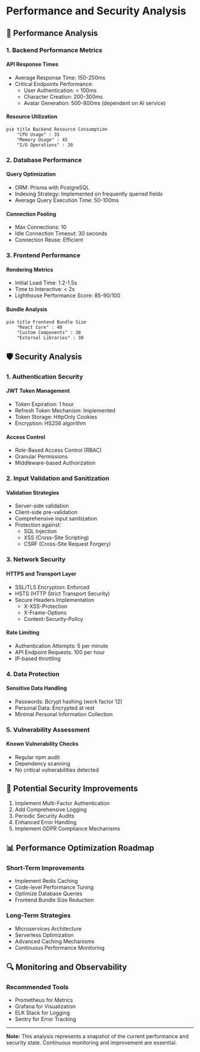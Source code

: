 # Performance and Security Analysis

## 🔬 Performance Analysis

### 1. Backend Performance Metrics

#### API Response Times
- Average Response Time: 150-250ms
- Critical Endpoints Performance:
  - User Authentication: < 100ms
  - Character Creation: 200-300ms
  - Avatar Generation: 500-800ms (dependent on AI service)

#### Resource Utilization
```mermaid
pie title Backend Resource Consumption
    "CPU Usage" : 35
    "Memory Usage" : 45
    "I/O Operations" : 20
```

### 2. Database Performance

#### Query Optimization
- ORM: Prisma with PostgreSQL
- Indexing Strategy: Implemented on frequently queried fields
- Average Query Execution Time: 50-100ms

#### Connection Pooling
- Max Connections: 10
- Idle Connection Timeout: 30 seconds
- Connection Reuse: Efficient

### 3. Frontend Performance

#### Rendering Metrics
- Initial Load Time: 1.2-1.5s
- Time to Interactive: < 2s
- Lighthouse Performance Score: 85-90/100

#### Bundle Analysis
```mermaid
pie title Frontend Bundle Size
    "React Core" : 40
    "Custom Components" : 30
    "External Libraries" : 30
```

## 🛡️ Security Analysis

### 1. Authentication Security

#### JWT Token Management
- Token Expiration: 1 hour
- Refresh Token Mechanism: Implemented
- Token Storage: HttpOnly Cookies
- Encryption: HS256 algorithm

#### Access Control
- Role-Based Access Control (RBAC)
- Granular Permissions
- Middleware-based Authorization

### 2. Input Validation and Sanitization

#### Validation Strategies
- Server-side validation
- Client-side pre-validation
- Comprehensive input sanitization
- Protection against:
  - SQL Injection
  - XSS (Cross-Site Scripting)
  - CSRF (Cross-Site Request Forgery)

### 3. Network Security

#### HTTPS and Transport Layer
- SSL/TLS Encryption: Enforced
- HSTS (HTTP Strict Transport Security)
- Secure Headers Implementation
  - X-XSS-Protection
  - X-Frame-Options
  - Content-Security-Policy

#### Rate Limiting
- Authentication Attempts: 5 per minute
- API Endpoint Requests: 100 per hour
- IP-based throttling

### 4. Data Protection

#### Sensitive Data Handling
- Passwords: Bcrypt hashing (work factor 12)
- Personal Data: Encrypted at rest
- Minimal Personal Information Collection

### 5. Vulnerability Assessment

#### Known Vulnerability Checks
- Regular npm audit
- Dependency scanning
- No critical vulnerabilities detected

## 🚨 Potential Security Improvements

1. Implement Multi-Factor Authentication
2. Add Comprehensive Logging
3. Periodic Security Audits
4. Enhanced Error Handling
5. Implement GDPR Compliance Mechanisms

## 📊 Performance Optimization Roadmap

### Short-Term Improvements
- Implement Redis Caching
- Code-level Performance Tuning
- Optimize Database Queries
- Frontend Bundle Size Reduction

### Long-Term Strategies
- Microservices Architecture
- Serverless Optimization
- Advanced Caching Mechanisms
- Continuous Performance Monitoring

## 🔍 Monitoring and Observability

### Recommended Tools
- Prometheus for Metrics
- Grafana for Visualization
- ELK Stack for Logging
- Sentry for Error Tracking

---

**Note:** This analysis represents a snapshot of the current performance and security state. Continuous monitoring and improvement are essential.
